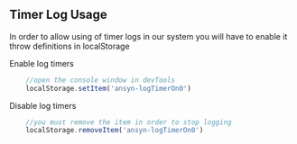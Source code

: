 ## Timer Log Usage

In order to allow using of timer logs in our system you will have to enable it throw definitions in localStorage

Enable log timers 
```js
	//open the console window in devTools
	localStorage.setItem('ansyn-logTimerOn0')
```

Disable log timers
```js
	//you must remove the item in order to stop logging
	localStorage.removeItem('ansyn-logTimerOn0')
```
